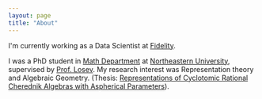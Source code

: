 ```yaml
---
layout: page
title: "About"
---
```

I'm currently working as a Data Scientist at [Fidelity](https://www.fidelity.com/).

I was a PhD student in [Math Department](https://cos.northeastern.edu/mathematics-3/) at [Northeastern University](https://www.northeastern.edu/), supervised by [Prof. Losev](https://gauss.math.yale.edu/~il282/index.html). My research interest was Representation theory and Algebraic Geometry. (Thesis: [Representations of Cyclotomic Rational Cherednik Algebras with Aspherical Parameters](https://arxiv.org/abs/1809.06724)).

<!-- ### Footer

Last updated: Nov 2019 -->

